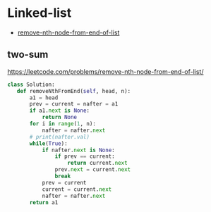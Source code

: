  # Linked-list

+ [remove-nth-node-from-end-of-list](#remove-nth-node-from-end-of-list)

## two-sum

 https://leetcode.com/problems/remove-nth-node-from-end-of-list/

 ```python
class Solution:
    def removeNthFromEnd(self, head, n):
        a1 = head
        prev = current = nafter = a1
        if a1.next is None:
            return None
        for i in range(1, n):
            nafter = nafter.next
        # print(nafter.val)
        while(True):
            if nafter.next is None:
                if prev == current:
                    return current.next
                prev.next = current.next
                break
            prev = current
            current = current.next
            nafter = nafter.next
        return a1

 ```